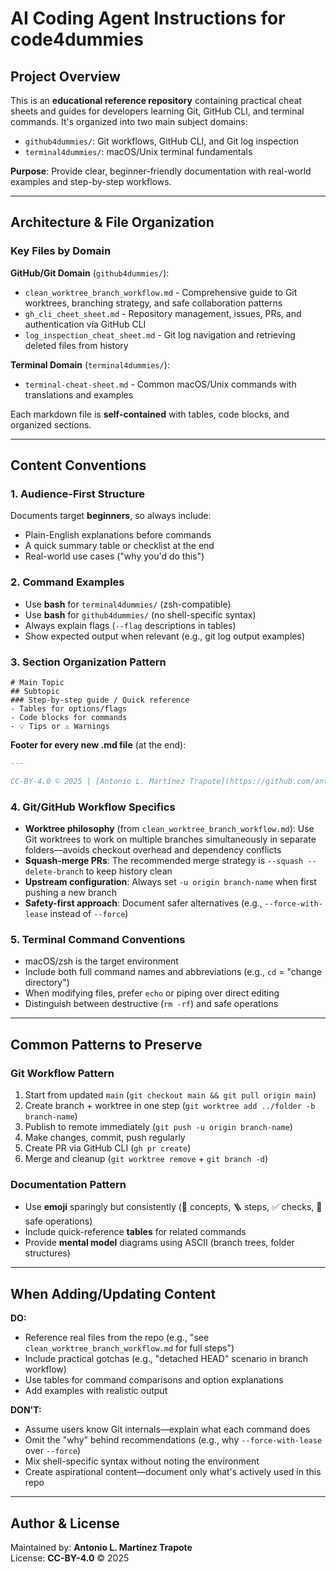 # AI Coding Agent Instructions for code4dummies

## Project Overview
This is an **educational reference repository** containing practical cheat sheets and guides for developers learning Git, GitHub CLI, and terminal commands. It's organized into two main subject domains:

- `github4dummies/`: Git workflows, GitHub CLI, and Git log inspection  
- `terminal4dummies/`: macOS/Unix terminal fundamentals  

**Purpose**: Provide clear, beginner-friendly documentation with real-world examples and step-by-step workflows.

---

## Architecture & File Organization

### Key Files by Domain

**GitHub/Git Domain** (`github4dummies/`):
- `clean_worktree_branch_workflow.md` - Comprehensive guide to Git worktrees, branching strategy, and safe collaboration patterns
- `gh_cli_cheet_sheet.md` - Repository management, issues, PRs, and authentication via GitHub CLI
- `log_inspection_cheat_sheet.md` - Git log navigation and retrieving deleted files from history

**Terminal Domain** (`terminal4dummies/`):
- `terminal-cheat-sheet.md` - Common macOS/Unix commands with translations and examples

Each markdown file is **self-contained** with tables, code blocks, and organized sections.

---

## Content Conventions

### 1. **Audience-First Structure**
Documents target **beginners**, so always include:
- Plain-English explanations before commands
- A quick summary table or checklist at the end
- Real-world use cases ("why you'd do this")

### 2. **Command Examples**
- Use **bash** for `terminal4dummies/` (zsh-compatible)
- Use **bash** for `github4dummies/` (no shell-specific syntax)
- Always explain flags (`--flag` descriptions in tables)
- Show expected output when relevant (e.g., git log output examples)

### 3. **Section Organization Pattern**
```
# Main Topic
## Subtopic  
### Step-by-step guide / Quick reference
- Tables for options/flags
- Code blocks for commands
- 💡 Tips or ⚠️ Warnings
```

**Footer for every new .md file** (at the end):
```markdown
---

CC-BY-4.0 © 2025 | [Antonio L. Martínez Trapote](https://github.com/antoniotrapote) 
```

### 4. **Git/GitHub Workflow Specifics**
- **Worktree philosophy** (from `clean_worktree_branch_workflow.md`): Use Git worktrees to work on multiple branches simultaneously in separate folders—avoids checkout overhead and dependency conflicts
- **Squash-merge PRs**: The recommended merge strategy is `--squash --delete-branch` to keep history clean
- **Upstream configuration**: Always set `-u origin branch-name` when first pushing a new branch
- **Safety-first approach**: Document safer alternatives (e.g., `--force-with-lease` instead of `--force`)

### 5. **Terminal Command Conventions**
- macOS/zsh is the target environment
- Include both full command names and abbreviations (e.g., `cd` = "change directory")
- When modifying files, prefer `echo` or piping over direct editing
- Distinguish between destructive (`rm -rf`) and safe operations

---

## Common Patterns to Preserve

### Git Workflow Pattern
1. Start from updated `main` (`git checkout main && git pull origin main`)
2. Create branch + worktree in one step (`git worktree add ../folder -b branch-name`)
3. Publish to remote immediately (`git push -u origin branch-name`)
4. Make changes, commit, push regularly
5. Create PR via GitHub CLI (`gh pr create`)
6. Merge and cleanup (`git worktree remove` + `git branch -d`)

### Documentation Pattern
- Use **emoji** sparingly but consistently (🧩 concepts, 🪜 steps, ✅ checks, 💾 safe operations)
- Include quick-reference **tables** for related commands
- Provide **mental model** diagrams using ASCII (branch trees, folder structures)

---

## When Adding/Updating Content

**DO:**
- Reference real files from the repo (e.g., "see `clean_worktree_branch_workflow.md` for full steps")
- Include practical gotchas (e.g., "detached HEAD" scenario in branch workflow)
- Use tables for command comparisons and option explanations
- Add examples with realistic output

**DON'T:**
- Assume users know Git internals—explain what each command does
- Omit the "why" behind recommendations (e.g., why `--force-with-lease` over `--force`)
- Mix shell-specific syntax without noting the environment
- Create aspirational content—document only what's actively used in this repo

---

## Author & License
Maintained by: **Antonio L. Martínez Trapote**  
License: **CC-BY-4.0** © 2025
